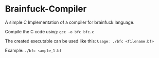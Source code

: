 Brainfuck-Compiler
==================

A simple C Implementation of a compiler for brainfuck language.

Compile the C code using:
`gcc -o bfc bfc.c`

The created executable can be used like this:
`Usage: ./bfc <filename.bf>`

Example:
`./bfc sample_1.bf`
